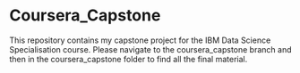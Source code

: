 # Coursera_Capstone

This repository contains my capstone project for the IBM Data Science Specialisation course.
Please navigate to the coursera_capstone branch and then in the coursera_capstone folder to find all the final material.
